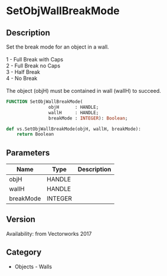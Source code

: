 # SetObjWallBreakMode

## Description
Set the break mode for an object in a wall.<BR>
<BR>
1 - Full Break with Caps<BR>
2 - Full Break no Caps<BR>
3 - Half Break<BR>
4 - No Break<BR>
<BR>
The object (objH) must be contained in wall (wallH)  to succeed.

```pascal
FUNCTION SetObjWallBreakMode(
				objH      : HANDLE;
				wallH     : HANDLE;
				breakMode : INTEGER): Boolean;
```

```python
def vs.SetObjWallBreakMode(objH, wallH, breakMode):
    return Boolean
```

## Parameters
|Name|Type|Description|
|---|---|---|
|objH|HANDLE|   |
|wallH|HANDLE|   |
|breakMode|INTEGER|   |

## Version
Availability: from Vectorworks 2017

## Category
* Objects - Walls

